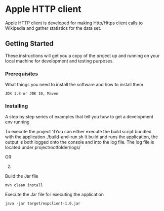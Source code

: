 # Apple HTTP client

Apple HTTP client is developed for making Http/Https client calls to Wikipedia and gather statistics for the data set.

## Getting Started

These instructions will get you a copy of the project up and running on your local machine for development and testing purposes. 

### Prerequisites

What things you need to install the software and how to install them

```
JDK 1.8 or JDK 10, Maven
```

### Installing

A step by step series of examples that tell you how to get a development env running

To execute the project 
1)You can either execute the build script bundled with the application
./build-and-run.sh
It build and runs the application, the output is both logged onto the console and into the log file.
The log file is located under projectrootfolder/logs/

   OR

2) 

Build the Jar file

```
mvn clean install
```

Execute the Jar file for executing the application

```
java -jar target/expclient-1.0.jar
```

